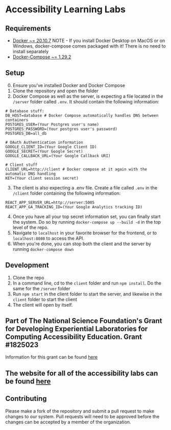 # Accessibility Learning Labs

## Requirements

- [Docker ~= 20.10.7](https://docs.docker.com/engine/install/)
NOTE - If you install Docker Desktop on MacOS or on Windows, docker-compose comes packaged with it! There is no need to install separately
- [Docker-Compose ~= 1.29.2](https://docs.docker.com/compose/install/)


## Setup

0. Ensure you've installed Docker and Docker Compose
1. Clone the repository and open the folder
2. Docker Compose as well as the server, is expecting a file located in the `/server` folder called `.env`. It should contain the following information:
```
# Database stuff:
DB_HOST=database # Docker Compose automatically handles DNS between containers
POSTGRES_USER=(Your Postgres user's name)
POSTGRES_PASSWORD=(Your postgres user's password)
POSTGRES_DB=all_db

# OAuth Authentication information
GOOGLE_CLIENT_ID=(Your Google Client ID)
GOOGLE_SECRET=(Your Google Secret)
GOOGLE_CALLBACK_URL=(Your Google Callback URI)

# Client stuff
CLIENT_URL=http://client # Docker compose at it again with the automatic DNS handling
KEY=(Your client session secret)
```
3. The client is also expecting a .env file. Create a file called `.env` in the `/client` folder containing the following information:
```
REACT_APP_SERVER_URL=http://server:5005
REACT_APP_GA_TRACKING_ID=(Your Google Analytics tracking ID)
```
4. Once you have all your top secret information set, you can finally start the system. Do so by running `docker-compose up --build -d` in the top level of the repo.
5. Navigate to `localhost` in your favorite browser for the frontend, or to `localhost:8080` to access the API.
6. When you're done, you can stop both the client and the server by running `docker-compose down`

## Development
1. Clone the repo 
2. In a command line, cd to the `client` folder and run `npm install`. Do the same for the `/server` folder
3. Run `npm start` in the client folder to start the server, and likewise in the `client` folder to start the client
4. The client will open by itself.

## Part of The National Science Foundation's Grant for Developing Experiential Laboratories for Computing Accessibility Education. Grant #1825023
Information for this grant can be found [here](https://www.nsf.gov/awardsearch/showAward?AWD_ID=1825023&HistoricalAwards=false)

## The website for all of the accessibility labs can be found [here](http://all.rit.edu)

## Contributing
Please make a fork of the repository and submit a pull request to make changes to our system. Pull requests will need to be approved before the changes can be accepted by a member of the organization.
